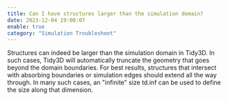 ```yaml
---
title: Can I have structures larger than the simulation domain?
date: 2023-12-04 19:00:07
enable: true
category: "Simulation Troubleshoot"
---
```

Structures can indeed be larger than the simulation domain in Tidy3D. In such cases, Tidy3D will automatically truncate the geometry that goes beyond the domain boundaries. For best results, structures that intersect with absorbing boundaries or simulation edges should extend all the way through. In many such cases, an "infinite" size td.inf can be used to define the size along that dimension.
